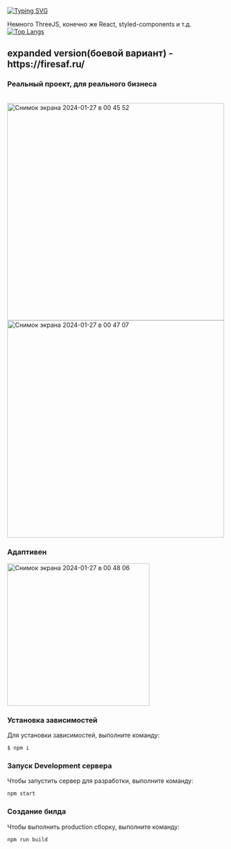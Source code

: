 [![Typing SVG](https://readme-typing-svg.herokuapp.com?color=%2336BCF7&lines=Стильный+коммерческий+landingPage)](https://git.io/typing-svg)

Немного ThreeJS, конечно же React, styled-components и т.д. 
<br/>
[![Top Langs](https://github-readme-stats.vercel.app/api/top-langs/?username=anuraghazra&layout=compact)](https://github.com/RatseevTimur/fire-safety)

<h2>expanded version(боевой вариант) - https://firesaf.ru/</h2>
<h3>Реальный проект, для реального бизнеса</h3>

<br/>
<img width="500" alt="Снимок экрана 2024-01-27 в 00 45 52" src="https://github.com/RatseevTimur/fire-safety/assets/95998454/eeb1f2eb-2277-4d7c-9cc5-06dcbcd662f0">
<br/>
<img width="500" alt="Снимок экрана 2024-01-27 в 00 47 07" src="https://github.com/RatseevTimur/fire-safety/assets/95998454/bdc7d156-91a4-4700-a233-7fdcd38027d1">

<h3>Адаптивен</h3>
<img width="328" alt="Снимок экрана 2024-01-27 в 00 48 06" src="https://github.com/RatseevTimur/fire-safety/assets/95998454/823b2357-52b9-41ee-8df2-373503ac810e">

### Установка зависимостей
Для установки зависимостей, выполните команду:
```sh
$ npm i
```

### Запуск Development сервера
Чтобы запустить сервер для разработки, выполните команду:
```sh
npm start
```

### Создание билда
Чтобы выполнить production сборку, выполните команду: 
```sh
npm run build
```
